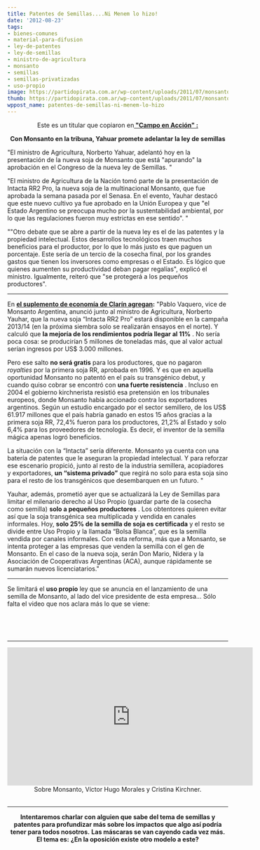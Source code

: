 ```yaml
---
title: Patentes de Semillas....Ni Menem lo hizo!
date: '2012-08-23'
tags:
- bienes-comunes
- material-para-difusion
- ley-de-patentes
- ley-de-semillas
- ministro-de-agricultura
- monsanto
- semillas
- semillas-privatizadas
- uso-propio
image: https://partidopirata.com.ar/wp-content/uploads/2011/07/monsanto-skull-and-bones1.jpg
thumb: https://partidopirata.com.ar/wp-content/uploads/2011/07/monsanto-skull-and-bones1-150x150.jpg
wppost_name: patentes-de-semillas-ni-menem-lo-hizo
---
```


<p style="text-align: center;">Este es un titular que copiaron en<strong><a href="http://www.campoenaccion.com/actualidad/nota.php?id=20893" target="_blank"> "Campo en Acción" :</a></strong></p>
<p style="text-align: center;"><strong>Con Monsanto en la tribuna, Yahuar promete adelantar la ley de semillas</strong></p>
<p style="text-align: left;">"El ministro de Agricultura, Norberto Yahuar, adelantó hoy en la presentación de la nueva soja de Monsanto que está "apurando" la aprobación en el Congreso de la nueva ley de Semillas. "</p>
<p style="text-align: left;">"El ministro de Agricultura de la Nación tomó parte de la presentación de Intacta RR2 Pro, la nueva soja de la multinacional Monsanto, que fue aprobada la semana pasada por el Senasa. En el evento, Yauhar destacó que este nuevo cultivo ya fue aprobado en la Unión Europea y que "el Estado Argentino se preocupa mucho por la sustentabilidad ambiental, por lo que las regulaciones fueron muy estrictas en ese sentido". "</p>
<p style="text-align: left;">""Otro debate que se abre a partir de la nueva ley es el de las patentes y la propiedad intelectual. Estos desarrollos tecnológicos traen muchos beneficios para el productor, por lo que lo más justo es que paguen un porcentaje. Este sería de un tercio de la cosecha final, por los grandes gastos que tienen los inversores como empresas o el Estado. Es lógico que quienes aumenten su productividad deban pagar regalías", explicó el ministro. Igualmente, reiteró que "se protegerá a los pequeños productores".</p>


<hr />

En <strong><a href="http://www.ieco.clarin.com/economia/Monsanto-aseguro-regalias-nueva-super_0_760124066.html" target="_blank">el suplemento de economía de Clarín agregan</a>:</strong>
"Pablo Vaquero, vice de Monsanto Argentina, anunció junto al ministro de Agricultura, Norberto Yauhar, que la nueva soja “Intacta RR2 Pro” estará disponible en la campaña 2013/14 (en la próxima siembra solo se realizarán ensayos en el norte). Y calculó que <strong>la mejoría de los rendimientos podría llegar al 11%</strong> . No sería poca cosa: se producirían 5 millones de toneladas más, que al valor actual serían ingresos por US$ 3.000 millones.

Pero ese salto <strong>no será gratis</strong> para los productores, que no pagaron <em>royalties</em> por la primera soja RR, aprobada en 1996. Y es que en aquella oportunidad Monsanto no patentó en el país su transgénico debut, y cuando quiso cobrar se encontró con <strong>una fuerte resistencia</strong> . Incluso en 2004 el gobierno kirchnerista resistió esa pretensión en los tribunales europeos, donde Monsanto había accionado contra los exportadores argentinos. Según un estudio encargado por el sector semillero, de los US$ 61.917 millones que el país habría ganado en estos 15 años gracias a la primera soja RR, 72,4% fueron para los productores, 21,2% al Estado y solo 6,4% para los proveedores de tecnología. Es decir, el inventor de la semilla mágica apenas logró beneficios.

La situación con la “Intacta” sería diferente. Monsanto ya cuenta con una batería de patentes que le aseguran la propiedad intelectual. Y para reforzar ese escenario propició, junto al resto de la industria semillera, acopiadores y exportadores, <strong>un “sistema privado”</strong> que regirá no solo para esta soja sino para el resto de los transgénicos que desembarquen en un futuro. "

Yauhar, además, prometió ayer que se actualizará la Ley de Semillas para limitar el milenario derecho al Uso Propio (guardar parte de la cosecha como semilla) <strong>solo a pequeños productores</strong> . Los obtentores quieren evitar así que la soja transgénica sea multiplicada y vendida en canales informales. Hoy, <strong>solo 25% de la semilla de soja es certificada</strong> y el resto se divide entre Uso Propio y la llamada “Bolsa Blanca”, que es la semilla vendida por canales informales. Con esta reforma, más que a Monsanto, se intenta proteger a las empresas que venden la semilla con el gen de Monsanto. En el caso de la nueva soja, serán Don Mario, Nidera y la Asociación de Cooperativas Argentinas (ACA), aunque rápidamente se sumarán nuevos licenciatarios."

<hr />

Se limitará el <strong>uso propio</strong> ley que se anuncia en el lanzamiento de una semilla de Monsanto, al lado del vice presidente de esta empresa...
Sólo falta el video que nos aclara más lo que se viene:

&nbsp;

&nbsp;

<hr />

<center>
<iframe src="http://www.youtube.com/embed/XhSUHjLKLlM" frameborder="0" width="560" height="315"></iframe>
Sobre Monsanto, Víctor Hugo Morales y Cristina Kirchner.</center>&nbsp;

<hr />
<p style="text-align: center;"><strong>Intentaremos charlar con alguien que sabe del tema de semillas y patentes para profundizar más sobre los impactos que algo así podría tener para todos nosotros.</strong>
<strong> Las máscaras se van cayendo cada vez más.</strong>
<strong> El tema es:</strong>
<strong> ¿En la oposición existe otro modelo a este?</strong></p>
